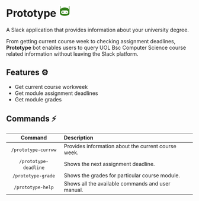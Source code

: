 # Prototype ![App logo](docs/assets/app_logo.jpg)

A Slack application that provides information about your university degree.

From getting current course week to checking assignment deadlines, <b>Prototype</b> bot enables users to query UOL Bsc Computer Science course related information without leaving the Slack platform.

## Features ⚙️
* Get current course workweek
* Get module assignment deadlines
* Get module grades

## Commands :zap:

| Command  | Description  |
| :---: | :--- |
| `/prototype-currww` | Provides information about the current course week.
| `/prototype-deadline` | Shows the next assignment deadline.
| `/prototype-grade` | Shows the grades for particular course module.
| `/prototype-help` | Shows all the available commands and user manual.
